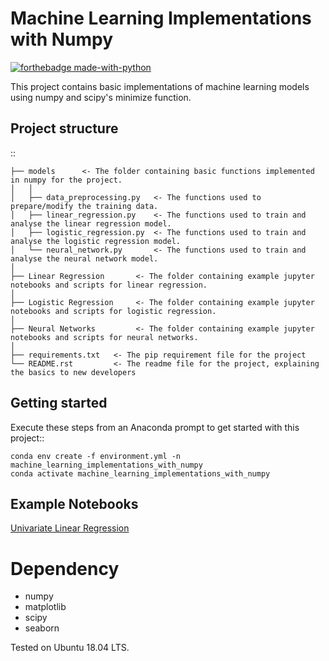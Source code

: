 Machine Learning Implementations with Numpy
===========================================
[![forthebadge made-with-python](http://ForTheBadge.com/images/badges/made-with-python.svg)](https://www.python.org/)

This project contains basic implementations of machine learning models using numpy and scipy's minimize function.

Project structure
-----------------
:: 

    ├── models      <- The folder containing basic functions implemented in numpy for the project.
    │   │
    │   ├── data_preprocessing.py   <- The functions used to prepare/modify the training data.
    │   ├── linear_regression.py    <- The functions used to train and analyse the linear regression model.
    │   ├── logistic_regression.py  <- The functions used to train and analyse the logistic regression model.
    │   └── neural_network.py       <- The functions used to train and analyse the neural network model.
    │
    ├── Linear Regression       <- The folder containing example jupyter notebooks and scripts for linear regression.
    │
    ├── Logistic Regression     <- The folder containing example jupyter notebooks and scripts for logistic regression.
    │
    ├── Neural Networks         <- The folder containing example jupyter notebooks and scripts for neural networks.
    │
    ├── requirements.txt   <- The pip requirement file for the project
    └── README.rst         <- The readme file for the project, explaining the basics to new developers

Getting started
---------------
Execute these steps from an Anaconda prompt to get started with this project::

    conda env create -f environment.yml -n machine_learning_implementations_with_numpy
    conda activate machine_learning_implementations_with_numpy

Example Notebooks
-----------------
<a href="Linear_Regression\Univariate Linear Regression.ipynb">Univariate Linear Regression</a>



Dependency
==========

  * numpy
  * matplotlib
  * scipy
  * seaborn

Tested on Ubuntu 18.04 LTS.

